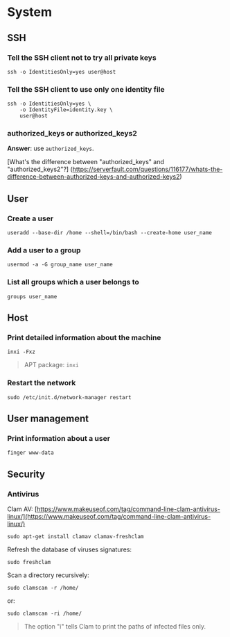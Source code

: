 # System

## SSH

### Tell the SSH client not to try all private keys

    ssh -o IdentitiesOnly=yes user@host

### Tell the SSH client to use only one identity file

    ssh -o IdentitiesOnly=yes \
        -o IdentityFile=identity.key \
        user@host

### authorized_keys or authorized_keys2

**Answer**: use `authorized_keys`.

[What's the difference between "authorized_keys" and "authorized_keys2"?]
(https://serverfault.com/questions/116177/whats-the-difference-between-authorized-keys-and-authorized-keys2)

## User

### Create a user

    useradd --base-dir /home --shell=/bin/bash --create-home user_name

### Add a user to a group

    usermod -a -G group_name user_name

### List all groups which a user belongs to

    groups user_name

## Host

### Print detailed information about the machine

    inxi -Fxz

> APT package: `inxi`

### Restart the network

    sudo /etc/init.d/network-manager restart

## User management

### Print information about a user

    finger www-data

## Security

### Antivirus

Clam AV: [https://www.makeuseof.com/tag/command-line-clam-antivirus-linux/](https://www.makeuseof.com/tag/command-line-clam-antivirus-linux/)

    sudo apt-get install clamav clamav-freshclam

Refresh the database of viruses signatures:

    sudo freshclam

Scan a directory recursively:

    sudo clamscan -r /home/
    
or:

    sudo clamscan -ri /home/

> The option "i" tells Clam to print the paths of infected files only.

